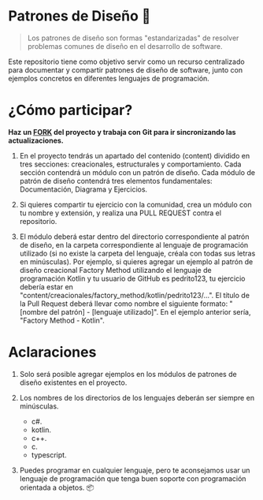# Patrones de Diseño 🧵

> Los patrones de diseño son formas "estandarizadas" de resolver problemas comunes de diseño en el desarrollo de software.

Este repositorio tiene como objetivo servir como un recurso centralizado para documentar y compartir patrones de diseño de software, junto con ejemplos concretos en diferentes lenguajes de programación.

# ¿Cómo participar?
**Haz un [FORK](https://github.com/Zamudiio/Patrones-De-Diseno/fork) del proyecto y trabaja con Git para ir sincronizando las actualizaciones.**

1. En el proyecto tendrás un apartado del contenido (content) dividido en tres secciones: creacionales, estructurales y comportamiento. Cada sección contendrá un módulo con un patrón de diseño. Cada módulo de patrón de diseño contendrá tres elementos fundamentales: Documentación, Diagrama y Ejercicios.

2. Si quieres compartir tu ejercicio con la comunidad, crea un módulo con tu nombre y extensión, y realiza una PULL REQUEST contra el repositorio.

3. El módulo deberá estar dentro del directorio correspondiente al patrón de diseño, en la carpeta correspondiente al lenguaje de programación utilizado (si no existe la carpeta del lenguaje, créala con todas sus letras en minúsculas). Por ejemplo, si quieres agregar un ejemplo al patrón de diseño creacional Factory Method utilizando el lenguaje de programación Kotlin y tu usuario de GitHub es pedrito123, tu ejercicio debería estar en "content/creacionales/factory_method/kotlin/pedrito123/...". El título de la Pull Request deberá llevar como nombre el siguiente formato: "[nombre del patrón] - [lenguaje utilizado]". En el ejemplo anterior sería, "Factory Method - Kotlin".

# Aclaraciones

1. Solo será posible agregar ejemplos en los módulos de patrones de diseño existentes en el proyecto.

2. Los nombres de los directorios de los lenguajes deberán ser siempre en minúsculas.
   - c#.
   - kotlin.
   - c++.
   - c.
   - typescript.

3. Puedes programar en cualquier lenguaje, pero te aconsejamos usar un lenguaje de programación que tenga buen soporte con programación orientada a objetos. 📦
